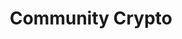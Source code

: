 ---
title: Community Crypto
publishDate: 2022-07-14 00:00:00
img: /assets/bc.jpg
img_alt: Berita Cryptoo
description: |
  Airdrop 
tags:
  - OG
---